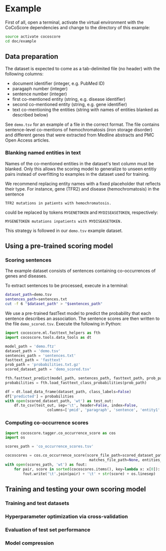 # Example

First of all, open a terminal, activate the virtual environment with the CoCoScore dependencies and
change to the directory of this example:

```bash
source activate cocoscore
cd doc/example
```

## Data preparation

The dataset is expected to come as a tab-delimited file (no header) with the following columns:

- document identifier (integer, e.g. PubMed ID)
- paragaph number (integer)
- sentence number (integer)
- first co-mentioned entity (string, e.g. disease identifier)
- second co-mentioned entity (string, e.g. gene identifier)
- text co-mentioning the entities (string with names of entities blanked as described below)

See `demo.tsv` for an example of a file in the correct format.
The file contains sentence-level co-mentions of hemochromatosis (iron storage disorder) and different genes that were extracted from Medline abstracts and PMC Open Access articles.

### Blanking named entities in text

Names of the co-mentioned entities in the dataset's text column must be blanked.
Only this allows the scoring model to generalize to unseen entitiy pairs instead of overfitting to examples in the dataset used for training.

We recommend replacing entity names with a fixed placeholder that reflects their type.
For instance, gene (TFR2) and disease (hemochromatosis) in the sentence

```
TFR2 mutations in patients with hemochromatosis.
```

could be replaced by tokens `MYGENETOKEN` and `MYDISEASETOKEN`, respectively:

```
MYGENETOKEN mutations inpatients with MYDISEASETOKEN.
```

This strategy is followed in our `demo.tsv` example dataset.

## Using a pre-trained scoring model

### Scoring sentences

The example dataset consists of sentences containing co-occurrences of genes and diseases. 

To extract sentences to be processed, execute in a terminal:

```bash
dataset_path=demo.tsv
sentences_path=sentences.txt
cut -f 6 "$dataset_path" > "$sentences_path"
```

We use a pre-trained fastText model to predict the probability that each sentence describes an association.
The sentence scores are then written to the file `demo_scored.tsv`.
Execute the following in Python:

```python
import cocoscore.ml.fasttext_helpers as fth
import cocoscore.tools.data_tools as dt

model_path = 'demo.ftz'
dataset_path = 'demo.tsv'
sentences_path = 'sentences.txt'
fasttext_path = 'fasttext'
prob_path = 'probabilities.txt.gz'
scored_dataset_path = 'demo_scored.tsv'

fth.fasttext_predict(model_path, sentences_path, fasttext_path, prob_path)
probabilities = fth.load_fasttext_class_probabilities(prob_path)

df = dt.load_data_frame(dataset_path, class_labels=False)
df['predicted'] = probabilities
with open(scored_dataset_path, 'wt') as test_out:
    df.to_csv(test_out, sep='\t', header=False, index=False,
                   columns=['pmid', 'paragraph', 'sentence', 'entity1', 'entity2', 'predicted'])
```

### Computing co-occurrence scores

```python
import cocoscore.tagger.co_occurrence_score as cos
import os

scores_path = 'co_occurrence_scores.tsv'

cocoscores = cos.co_occurrence_score(score_file_path=scored_dataset_path,
                                      matches_file_path=None, entities_file=None)
with open(scores_path, 'wt') as fout:
    for pair, score in sorted(cocoscores.items(), key=lambda x: x[0]):
        fout.write('\t'.join(pair) + '\t' + str(score) + os.linesep)
```

## Training and testing your own scoring model

### Training and test datasets

### Hyperparameter optimization via cross-validation

### Evaluation of test set performance

### Model compression

